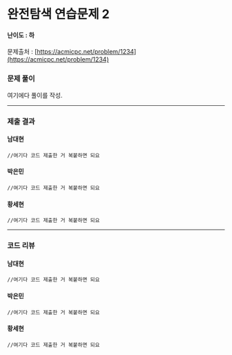 # 완전탐색 연습문제 2

#### 난이도 : 하

문제출처 : [https://acmicpc.net/problem/1234](https://acmicpc.net/problem/1234)

### 문제 풀이

여기에다 풀이를 작성.

---

### 제출 결과

#### 남대현

```
//여기다 코드 제출한 거 복붙하면 되요
```

#### 박은민

```
//여기다 코드 제출한 거 복붙하면 되요
```

#### 황세현

```
//여기다 코드 제출한 거 복붙하면 되요
```

---

### 코드 리뷰

#### 남대현

```
//여기다 코드 제출한 거 복붙하면 되요
```

#### 박은민

```
//여기다 코드 제출한 거 복붙하면 되요
```

#### 황세현

```
//여기다 코드 제출한 거 복붙하면 되요
```




